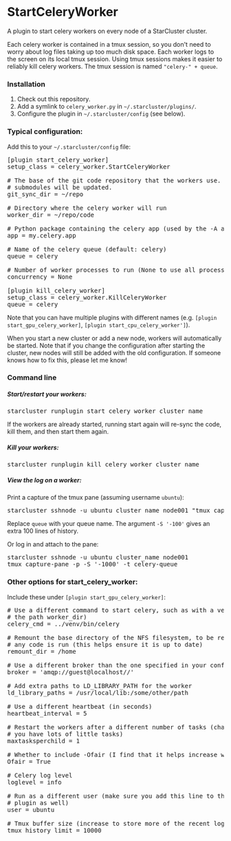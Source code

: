 StartCeleryWorker
=================

A plugin to start celery workers on every node of a StarCluster cluster.

Each celery worker is contained in a tmux session, so you don't need to worry
about log files taking up too much disk space.  Each worker logs to the screen
on its local tmux session.  Using tmux sessions makes it easier to reliably
kill celery workers.  The tmux session is named `"celery-" + queue`.

### Installation
1. Check out this repository.
2. Add a symlink to `celery_worker.py` in `~/.starcluster/plugins/`.
3. Configure the plugin in `~/.starcluster/config` (see below).

### Typical configuration:
Add this to your `~/.starcluster/config` file:
<pre>
[plugin start_celery_worker]
setup_class = celery_worker.StartCeleryWorker

# The base of the git code repository that the workers use.  The repo and all
# submodules will be updated.
git_sync_dir = ~/repo

# Directory where the celery worker will run
worker_dir = ~/repo/code

# Python package containing the celery app (used by the -A argument for celery)
app = my.celery.app

# Name of the celery queue (default: celery)
queue = celery

# Number of worker processes to run (None to use all processes)
concurrency = None

[plugin kill_celery_worker]
setup_class = celery_worker.KillCeleryWorker
queue = celery
</pre>

Note that you can have multiple plugins with different names (e.g.
`[plugin start_gpu_celery_worker]`, `[plugin start_cpu_celery_worker']`).

When you start a new cluster or add a new node, workers will automatically be
started.  Note that if you change the configuration after starting the cluster,
new nodes will still be added with the old configuration.  If someone knows how
to fix this, please let me know!

### Command line

##### Start/restart your workers:
<pre>
starcluster runplugin start_celery_worker cluster_name
</pre>
If the workers are already started, running start again will re-sync the code,
kill them, and then start them again.

##### Kill your workers:
<pre>
starcluster runplugin kill_celery_worker cluster_name
</pre>

##### View the log on a worker:

Print a capture of the tmux pane (assuming username `ubuntu`):
<pre>
starcluster sshnode -u ubuntu cluster_name node001 "tmux capture-pane -p -S '-100' -t celery-queue"
</pre>
Replace `queue` with your queue name.  The argument `-S '-100'` gives an extra 100 lines of history.

Or log in and attach to the pane:
<pre>
starcluster sshnode -u ubuntu cluster_name node001
tmux capture-pane -p -S '-1000' -t celery-queue
</pre>


### Other options for start_celery_worker:
Include these under `[plugin start_gpu_celery_worker]`:
<pre>
# Use a different command to start celery, such as with a venv (with respect to
# the path worker_dir)
celery_cmd = ../venv/bin/celery

# Remount the base directory of the NFS filesystem, to be remounted before
# any code is run (this helps ensure it is up to date)
remount_dir = /home

# Use a different broker than the one specified in your config
broker = 'amqp://guest@localhost//'

# Add extra paths to LD_LIBRARY_PATH for the worker
ld_library_paths = /usr/local/lib:/some/other/path

# Use a different heartbeat (in seconds)
heartbeat_interval = 5

# Restart the workers after a different number of tasks (change to be higher if
# you have lots of little tasks)
maxtasksperchild = 1

# Whether to include -Ofair (I find that it helps increase worker utilization).
Ofair = True

# Celery log level
loglevel = info

# Run as a different user (make sure you add this line to the KillCeleryWorker
# plugin as well)
user = ubuntu

# Tmux buffer size (increase to store more of the recent log output)
tmux_history_limit = 10000
</pre>
